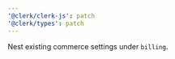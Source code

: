 ```yaml
---
'@clerk/clerk-js': patch
'@clerk/types': patch
---
```


Nest existing commerce settings under `billing`.
